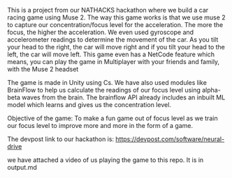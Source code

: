 This is a project from our NATHACKS hackathon where we build a car racing game using Muse 2. The way this game works is that we use muse 2 to capture our concentration/focus level for the acceleration. The more the focus, the higher the acceleration. We even used gyroscope and accelerometer readings to determine the movement of the car. As you tilt your head to the right, the car will move right and if you tilt your head to the left, the car will move left. This game even has a NetCode feature which means, you can play the game in Multiplayer with your friends and family, with the Muse 2 headset

The game is made in Unity using Cs. We have also used modules like BrainFlow to help us calculate the readings of our focus level using alpha-beta waves from the brain. The brainflow API already includes an inbuilt ML model which learns and gives us the concentration level.

Objective of the game: To make a fun game out of focus level as we train our focus level to improve more and more in the form of a game.

The devpost link to our hackathon is: https://devpost.com/software/neural-drive

we have attached a video of us playing the game to this repo. It is in output.md
